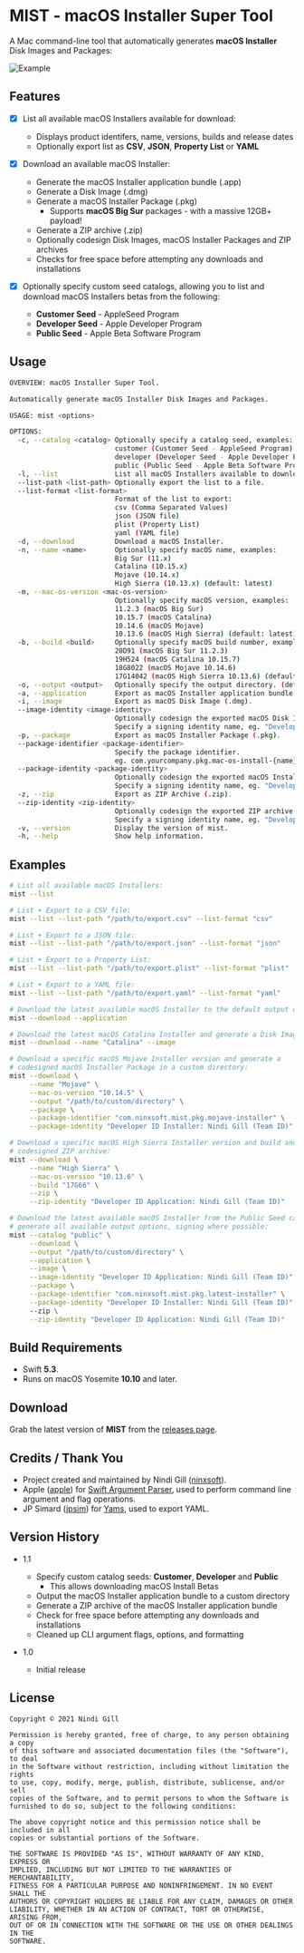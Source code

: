 # MIST - macOS Installer Super Tool

A Mac command-line tool that automatically generates **macOS Installer** Disk Images and Packages:

![Example](Readme%20Resources/Example.png)

## Features

*   [x] List all available macOS Installers available for download:
    *   Displays product identifers, name, versions, builds and release dates
    *   Optionally export list as **CSV**, **JSON**, **Property List** or **YAML**

*   [x] Download an available macOS Installer:
    *   Generate the macOS Installer application bundle (.app)
    *   Generate a Disk Image (.dmg)
    *   Generate a macOS Installer Package (.pkg)
        *   Supports **macOS Big Sur** packages - with a massive 12GB+ payload!
    *   Generate a ZIP archive (.zip)
    *   Optionally codesign Disk Images, macOS Installer Packages and ZIP archives
    *   Checks for free space before attempting any downloads and installations

*   [x] Optionally specify custom seed catalogs, allowing you to list and download macOS Installers betas from the following:
    *   **Customer Seed** - AppleSeed Program
    *   **Developer Seed** - Apple Developer Program
    *   **Public Seed** - Apple Beta Software Program

## Usage

```bash
OVERVIEW: macOS Installer Super Tool.

Automatically generate macOS Installer Disk Images and Packages.

USAGE: mist <options>

OPTIONS:
  -c, --catalog <catalog> Optionally specify a catalog seed, examples:
                          customer (Customer Seed - AppleSeed Program)
                          developer (Developer Seed - Apple Developer Program)
                          public (Public Seed - Apple Beta Software Program) (default: standard)
  -l, --list              List all macOS Installers available to download.
  --list-path <list-path> Optionally export the list to a file.
  --list-format <list-format>
                          Format of the list to export:
                          csv (Comma Separated Values)
                          json (JSON file)
                          plist (Property List)
                          yaml (YAML file)
  -d, --download          Download a macOS Installer.
  -n, --name <name>       Optionally specify macOS name, examples:
                          Big Sur (11.x)
                          Catalina (10.15.x)
                          Mojave (10.14.x)
                          High Sierra (10.13.x) (default: latest)
  -m, --mac-os-version <mac-os-version>
                          Optionally specify macOS version, examples:
                          11.2.3 (macOS Big Sur)
                          10.15.7 (macOS Catalina)
                          10.14.6 (macOS Mojave)
                          10.13.6 (macOS High Sierra) (default: latest)
  -b, --build <build>     Optionally specify macOS build number, examples:
                          20D91 (macOS Big Sur 11.2.3)
                          19H524 (macOS Catalina 10.15.7)
                          18G8022 (macOS Mojave 10.14.6)
                          17G14042 (macOS High Sierra 10.13.6) (default: latest)
  -o, --output <output>   Optionally specify the output directory. (default: /Users/Shared/macOS Installers)
  -a, --application       Export as macOS Installer application bundle (.app).
  -i, --image             Export as macOS Disk Image (.dmg).
  --image-identity <image-identity>
                          Optionally codesign the exported macOS Disk Image (.dmg).
                          Specify a signing identity name, eg. "Developer ID Application: Nindi Gill (Team ID)".
  -p, --package           Export as macOS Installer Package (.pkg).
  --package-identifier <package-identifier>
                          Specify the package identifier.
                          eg. com.yourcompany.pkg.mac-os-install-{name}
  --package-identity <package-identity>
                          Optionally codesign the exported macOS Installer Packages (.pkg).
                          Specify a signing identity name, eg. "Developer ID Installer: Nindi Gill (Team ID)".
  -z, --zip               Export as ZIP Archive (.zip).
  --zip-identity <zip-identity>
                          Optionally codesign the exported ZIP archive (.zip).
                          Specify a signing identity name, eg. "Developer ID Application: Nindi Gill (Team ID)".
  -v, --version           Display the version of mist.
  -h, --help              Show help information.
```

## Examples

```bash
# List all available macOS Installers:
mist --list

# List + Export to a CSV file:
mist --list --list-path "/path/to/export.csv" --list-format "csv"

# List + Export to a JSON file:
mist --list --list-path "/path/to/export.json" --list-format "json"

# List + Export to a Property List:
mist --list --list-path "/path/to/export.plist" --list-format "plist"

# List + Export to a YAML file:
mist --list --list-path "/path/to/export.yaml" --list-format "yaml"

# Download the latest available macOS Installer to the default output directory:
mist --download --application

# Download the latest macOS Catalina Installer and generate a Disk Image:
mist --download --name "Catalina" --image

# Download a specific macOS Mojave Installer version and generate a
# codesigned macOS Installer Package in a custom directory:
mist --download \
     --name "Mojave" \
     --mac-os-version "10.14.5" \
     --output "/path/to/custom/directory" \
     --package \
     --package-identifier "com.ninxsoft.mist.pkg.mojave-installer" \
     --package-identity "Developer ID Installer: Nindi Gill (Team ID)"

# Download a specific macOS High Sierra Installer version and build and generate a
# codesigned ZIP archive:
mist --download \
     --name "High Sierra" \
     --mac-os-version "10.13.6" \
     --build "17G66" \
     --zip \
     --zip-identity "Developer ID Application: Nindi Gill (Team ID)"

# Download the latest available macOS Installer from the Public Seed catalogs and
# generate all available output options, signing where possible:
mist --catalog "public" \
     --download \
     --output "/path/to/custom/directory" \
     --application \
     --image \
     --image-identity "Developer ID Application: Nindi Gill (Team ID)" \
     --package \
     --package-identifier "com.ninxsoft.mist.pkg.latest-installer" \
     --package-identity "Developer ID Installer: Nindi Gill (Team ID)"
     --zip \
     --zip-identity "Developer ID Application: Nindi Gill (Team ID)"
```

## Build Requirements

*   Swift **5.3**.
*   Runs on macOS Yosemite **10.10** and later.

## Download

Grab the latest version of **MIST** from the [releases page](https://github.com/ninxsoft/MIST/releases).

## Credits / Thank You

*   Project created and maintained by Nindi Gill ([ninxsoft](https://github.com/ninxsoft)).
*   Apple ([apple](https://github.com/apple)) for [Swift Argument Parser](https://github.com/apple/swift-argument-parser), used to perform command line argument and flag operations.
*   JP Simard ([jpsim](https://github.com/jpsim)) for [Yams](https://github.com/jpsim/Yams), used to export YAML.

## Version History

*   1.1
    *   Specify custom catalog seeds: **Customer**, **Developer** and **Public**
        *   This allows downloading macOS Install Betas
    *   Output the macOS Installer application bundle to a custom directory
    *   Generate a ZIP archive of the macOS Installer application bundle
    *   Check for free space before attempting any downloads and installations
    *   Cleaned up CLI argument flags, options, and formatting

*   1.0
    *   Initial release

## License

    Copyright © 2021 Nindi Gill

    Permission is hereby granted, free of charge, to any person obtaining a copy
    of this software and associated documentation files (the "Software"), to deal
    in the Software without restriction, including without limitation the rights
    to use, copy, modify, merge, publish, distribute, sublicense, and/or sell
    copies of the Software, and to permit persons to whom the Software is
    furnished to do so, subject to the following conditions:

    The above copyright notice and this permission notice shall be included in all
    copies or substantial portions of the Software.

    THE SOFTWARE IS PROVIDED "AS IS", WITHOUT WARRANTY OF ANY KIND, EXPRESS OR
    IMPLIED, INCLUDING BUT NOT LIMITED TO THE WARRANTIES OF MERCHANTABILITY,
    FITNESS FOR A PARTICULAR PURPOSE AND NONINFRINGEMENT. IN NO EVENT SHALL THE
    AUTHORS OR COPYRIGHT HOLDERS BE LIABLE FOR ANY CLAIM, DAMAGES OR OTHER
    LIABILITY, WHETHER IN AN ACTION OF CONTRACT, TORT OR OTHERWISE, ARISING FROM,
    OUT OF OR IN CONNECTION WITH THE SOFTWARE OR THE USE OR OTHER DEALINGS IN THE
    SOFTWARE.
